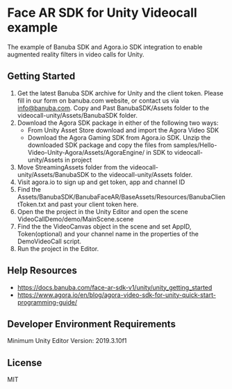 # Face AR SDK for Unity Videocall example  

The example of Banuba SDK and Agora.io SDK integration to enable augmented reality filters in video calls for Unity.  

## Getting Started

1) Get the latest Banuba SDK archive for Unity and the client token. Please fill in our form on banuba.com website, or contact us via info@banuba.com. Copy and Past BanubaSDK/Assets folder to the videocall-unity/Assets/BanubaSDK folder.
2) Download the Agora SDK package in either of the following two ways:
    - From Unity Asset Store download and import the Agora Video SDK
    - Download the Agora Gaming SDK from Agora.io SDK. Unzip the downloaded SDK package and copy the files from samples/Hello-Video-Unity-Agora/Assets/AgoraEngine/ in SDK to videocall-unity/Assets in project
3) Move StreamingAssets folder from the videocall-unity/Assets/BanubaSDK to the videocall-unity/Assets folder.
4) Visit agora.io to sign up and get token, app and channel ID
5) Find the Assets/BanubaSDK/BanubaFaceAR/BaseAssets/Resources/BanubaClientToken.txt and past your client token here.
6) Open the the project in the Unity Editor and open the scene VideoCallDemo/demo/MainScene.scene
7) Find the the VideoCanvas object in the scene and set AppID, Token(optional) and your channel name in the properties of the DemoVideoCall script.
8) Run the project in the Editor.

## Help Resources

 - https://docs.banuba.com/face-ar-sdk-v1/unity/unity_getting_started
 - https://www.agora.io/en/blog/agora-video-sdk-for-unity-quick-start-programming-guide/

## Developer Environment Requirements

Minimum Unity Editor Version: 2019.3.10f1

## License

MIT

